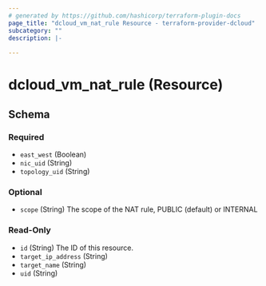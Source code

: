 ```yaml
---
# generated by https://github.com/hashicorp/terraform-plugin-docs
page_title: "dcloud_vm_nat_rule Resource - terraform-provider-dcloud"
subcategory: ""
description: |-
  
---
```


# dcloud_vm_nat_rule (Resource)





<!-- schema generated by tfplugindocs -->
## Schema

### Required

- `east_west` (Boolean)
- `nic_uid` (String)
- `topology_uid` (String)

### Optional

- `scope` (String) The scope of the NAT rule, PUBLIC (default) or INTERNAL

### Read-Only

- `id` (String) The ID of this resource.
- `target_ip_address` (String)
- `target_name` (String)
- `uid` (String)


